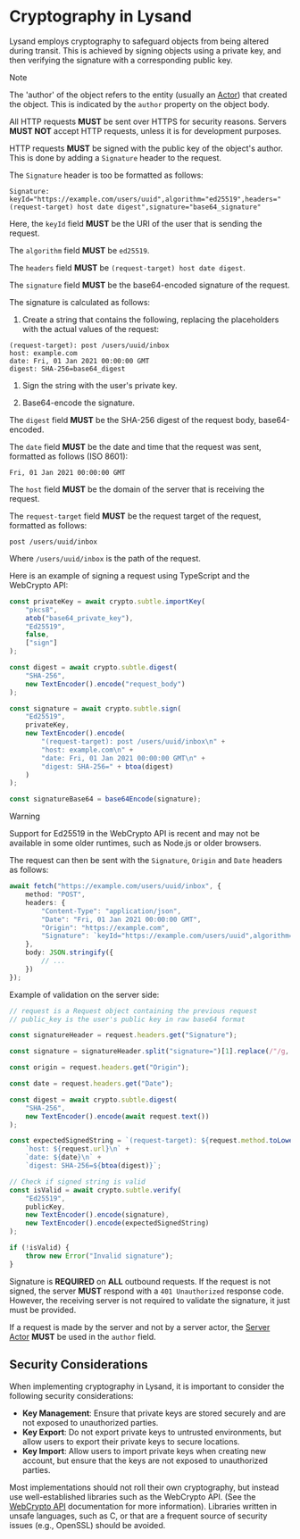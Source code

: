 # Cryptography in Lysand

Lysand employs cryptography to safeguard objects from being altered during transit. This is achieved by signing objects using a private key, and then verifying the signature with a corresponding public key.

> [!NOTE]
> The 'author' of the object refers to the entity (usually an [Actor](objects/actors)) that created the object. This is indicated by the `author` property on the object body.

All HTTP requests **MUST** be sent over HTTPS for security reasons. Servers **MUST NOT** accept HTTP requests, unless it is for development purposes.

HTTP requests **MUST** be signed with the public key of the object's author. This is done by adding a `Signature` header to the request.

The `Signature` header is too be formatted as follows:
```
Signature: keyId="https://example.com/users/uuid",algorithm="ed25519",headers="(request-target) host date digest",signature="base64_signature"
```

Here, the `keyId` field **MUST** be the URI of the user that is sending the request.

The `algorithm` field **MUST** be `ed25519`.

The `headers` field **MUST** be `(request-target) host date digest`.

The `signature` field **MUST** be the base64-encoded signature of the request.

The signature is calculated as follows:

1. Create a string that contains the following, replacing the placeholders with the actual values of the request:
```
(request-target): post /users/uuid/inbox
host: example.com
date: Fri, 01 Jan 2021 00:00:00 GMT
digest: SHA-256=base64_digest
```

1. Sign the string with the user's private key.

2. Base64-encode the signature.

The `digest` field **MUST** be the SHA-256 digest of the request body, base64-encoded.

The `date` field **MUST** be the date and time that the request was sent, formatted as follows (ISO 8601):
```
Fri, 01 Jan 2021 00:00:00 GMT
```

The `host` field **MUST** be the domain of the server that is receiving the request.

The `request-target` field **MUST** be the request target of the request, formatted as follows:
```
post /users/uuid/inbox
```

Where `/users/uuid/inbox` is the path of the request.

Here is an example of signing a request using TypeScript and the WebCrypto API:

```typescript
const privateKey = await crypto.subtle.importKey(
    "pkcs8",
    atob("base64_private_key"),
    "Ed25519",
    false,
    ["sign"]
);

const digest = await crypto.subtle.digest(
    "SHA-256",
    new TextEncoder().encode("request_body")
);

const signature = await crypto.subtle.sign(
    "Ed25519",
    privateKey,
    new TextEncoder().encode(
        "(request-target): post /users/uuid/inbox\n" +
        "host: example.com\n" +
        "date: Fri, 01 Jan 2021 00:00:00 GMT\n" +
        "digest: SHA-256=" + btoa(digest)
    )
);

const signatureBase64 = base64Encode(signature);
```

> [!WARNING]
> Support for Ed25519 in the WebCrypto API is recent and may not be available in some older runtimes, such as Node.js or older browsers.

The request can then be sent with the `Signature`, `Origin` and `Date` headers as follows:
```ts
await fetch("https://example.com/users/uuid/inbox", {
    method: "POST",
    headers: {
        "Content-Type": "application/json",
        "Date": "Fri, 01 Jan 2021 00:00:00 GMT",
        "Origin": "https://example.com",
        "Signature": `keyId="https://example.com/users/uuid",algorithm="ed25519",headers="(request-target) host date digest",signature="${signatureBase64}"`
    },
    body: JSON.stringify({
        // ...
    })
});
```

Example of validation on the server side:

```typescript
// request is a Request object containing the previous request
// public_key is the user's public key in raw base64 format

const signatureHeader = request.headers.get("Signature");

const signature = signatureHeader.split("signature=")[1].replace(/"/g, "");

const origin = request.headers.get("Origin");

const date = request.headers.get("Date");

const digest = await crypto.subtle.digest(
    "SHA-256",
    new TextEncoder().encode(await request.text())
);

const expectedSignedString = `(request-target): ${request.method.toLowerCase()} ${request.url}\n` +
    `host: ${request.url}\n` +
    `date: ${date}\n` +
    `digest: SHA-256=${btoa(digest)}`;

// Check if signed string is valid
const isValid = await crypto.subtle.verify(
    "Ed25519",
    publicKey,
    new TextEncoder().encode(signature),
    new TextEncoder().encode(expectedSignedString)
);

if (!isValid) {
    throw new Error("Invalid signature");
}
```

Signature is **REQUIRED** on **ALL** outbound requests. If the request is not signed, the server **MUST** respond with a `401 Unauthorized` response code. However, the receiving server is not required to validate the signature, it just must be provided.

If a request is made by the server and not by a server actor, the [Server Actor](/federation/server-actor) **MUST** be used in the `author` field.

## Security Considerations

When implementing cryptography in Lysand, it is important to consider the following security considerations:
- **Key Management**: Ensure that private keys are stored securely and are not exposed to unauthorized parties.
- **Key Export**: Do not export private keys to untrusted environments, but allow users to export their private keys to secure locations.
- **Key Import**: Allow users to import private keys when creating new account, but ensure that the keys are not exposed to unauthorized parties.

Most implementations should not roll their own cryptography, but instead use well-established libraries such as the WebCrypto API. (See the [WebCrypto API](https://developer.mozilla.org/en-US/docs/Web/API/Web_Crypto_API) documentation for more information). Libraries written in unsafe languages, such as C, or that are a frequent source of security issues (e.g., OpenSSL) should be avoided.